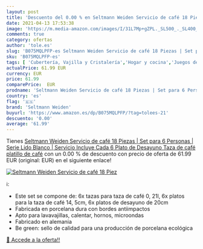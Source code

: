```yaml
---
layout: post
title: 'Descuento del 0.00 % en Seltmann Weiden Servicio de café 18 Piez'
date: 2021-04-13 17:53:38
image: 'https://m.media-amazon.com/images/I/31L7Mp+gZPL._SL500_._SL400_.jpg'
comments: true
category: ofertas
author: 'tole.es'
slug: 'B075MQLPFP-es Seltmann Weiden Servicio de café 18 Piezas | Set para 6...'
sku: 'B075MQLPFP-es'
tags: [ 'Cubertería, Vajilla y Cristalería','Hogar y cocina','Juegos de café','Juegos de vajilla','café','seltmann weiden', ]
actualPrice: 61.99 EUR
currency: EUR
price: 61.99
comparePrice:  EUR
prodname: 'Seltmann Weiden Servicio de café 18 Piezas | Set para 6 Personas | Serie Lido Blanco | Servicio Incluye Cada 6 Plato de Desayuno  Taza de café  platillo de café'
country: 'es'
flag: '🇪🇸'
brand: 'Seltmann Weiden'
buyurl: 'https://www.amazon.es/dp/B075MQLPFP/?tag=tolees-21'
descuento: '0.00'
average: '61.99'
---
```


Tienes [Seltmann Weiden Servicio de café 18 Piezas | Set para 6 Personas | Serie Lido Blanco | Servicio Incluye Cada 6 Plato de Desayuno  Taza de café  platillo de café](https://www.amazon.es/dp/B075MQLPFP/?tag=tolees-21) con un 0.00 % de descuento con precio de oferta de 61.99 EUR (original:  EUR) en el siguiente enlace!

[![Seltmann Weiden Servicio de café 18 Piez](https://m.media-amazon.com/images/I/31L7Mp+gZPL._SL500_._SL400_.jpg)](https://www.amazon.es/dp/B075MQLPFP/?tag=tolees-21)

ℹ️:

- Este set se compone de: 6x tazas para taza de café 0, 21l, 6x platos para la taza de café 14, 5cm, 6x platos de desayuno de 20cm
- Fabricada en porcelana dura con bordes antiimpactos
- Apto para lavavajillas, calentar, hornos, microondas
- Fabricado en alemania
- Be green: sello de calidad para una producción de porcelana ecológica

[🛒 Accede a la oferta!!](https://www.amazon.es/dp/B075MQLPFP/?tag=tolees-21)
